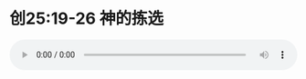 # 创25:19-26 神的拣选

<audio style="width: 100%;" preload="false" controls controlslist="nodownload"><source src="//cdn.simai.ml/audio/mp3/old/27555.mp3" type="audio/mpeg">Your browser does not support the audio element.</audio>


